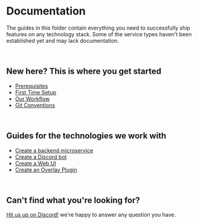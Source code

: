 # Documentation

The guides in this folder contain everything you need to successfully ship features on any technology stack. Some of the service types haven't been established yet and may lack documentation.

<br>

## New here? This is where you get started

- [Prerequisites](./Prerequisites.md)
- [First Time Setup](./First-Time-Setup.md)
- [Our Workflow](./Workflow.md)
- [Git Conventions](./Git-Conventions.md)

<br>

## Guides for the technologies we work with

- [Create a backend microservice](./Backend.md)
- [Create a Discord bot](./Discord.md)
- [Create a Web UI](./Frontend.md)
- [Create an Overlay Plugin](./Overlay.md)

<br>

## Can't find what you're looking for?

[Hit us up on Discord!](https://discord.gg/8MvTaUQM2E) we're happy to answer any question you have.

